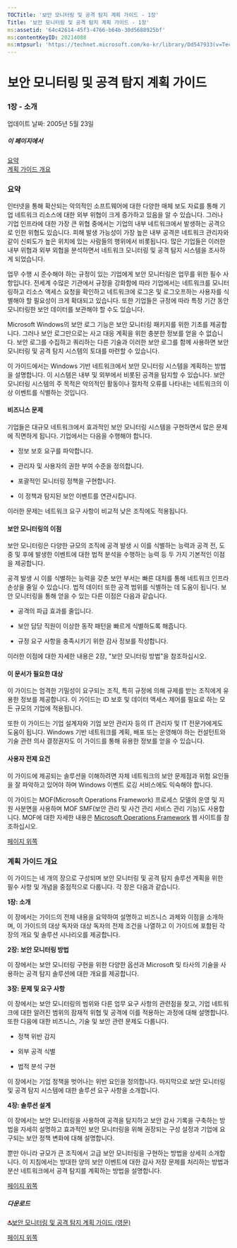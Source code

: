 ```yaml
---
TOCTitle: '보안 모니터링 및 공격 탐지 계획 가이드 - 1장'
Title: '보안 모니터링 및 공격 탐지 계획 가이드 - 1장'
ms:assetid: '64c42614-45f3-4766-b64b-30d5688925bf'
ms:contentKeyID: 20214088
ms:mtpsurl: 'https://technet.microsoft.com/ko-kr/library/Dd547933(v=TechNet.10)'
---
```


보안 모니터링 및 공격 탐지 계획 가이드
======================================

### 1장 - 소개

업데이트 날짜: 2005년 5월 23일

##### 이 페이지에서

[](#ebaa)[요약](#ebaa)  
[](#eaaa)[계획 가이드 개요](#eaaa)

### 요약

인터넷을 통해 확산되는 악의적인 소프트웨어에 대한 다양한 매체 보도 자료를 통해 기업 네트워크 리소스에 대한 외부 위협이 크게 증가하고 있음을 알 수 있습니다. 그러나 기업 인프라에 대한 가장 큰 위협 중에서는 기업의 내부 네트워크에서 발생하는 공격으로 인한 위협도 있습니다. 피해 발생 가능성이 가장 높은 내부 공격은 네트워크 관리자와 같이 신뢰도가 높은 위치에 있는 사람들의 행위에서 비롯됩니다. 많은 기업들은 이러한 내부 위협과 외부 외협을 분석하면서 네트워크 모니터링 및 공격 탐지 시스템을 조사하게 되었습니다.

업무 수행 시 준수해야 하는 규정이 있는 기업에게 보안 모니터링은 업무를 위한 필수 사항입니다. 전세계 수많은 기관에서 규정을 강화함에 따라 기업에서는 네트워크를 모니터링하고 리소스 액세스 요청을 확인하고 네트워크에 로그온 및 로그오프하는 사용자를 식별해야 할 필요성이 크게 확대되고 있습니다. 또한 기업들은 규정에 따라 특정 기간 동안 모니터링한 보안 데이터를 보관해야 할 수도 있습니다.

Microsoft Windows의 보안 로그 기능은 보안 모니터링 패키지를 위한 기초를 제공합니다. 그러나 보안 로그만으로는 사고 대응 계획을 위한 충분한 정보를 얻을 수 없습니다. 보안 로그를 수집하고 쿼리하는 다른 기술과 이러한 보안 로그를 함께 사용하면 보안 모니터링 및 공격 탐지 시스템의 토대를 마련할 수 있습니다.

이 가이드에서는 Windows 기반 네트워크에서 보안 모니터링 시스템을 계획하는 방법을 설명합니다. 이 시스템은 내부 및 외부에서 비롯된 공격을 탐지할 수 있습니다. 보안 모니터링 시스템의 주 목적은 악의적인 활동이나 절차적 오류를 나타내는 네트워크의 이상 이벤트를 식별하는 것입니다.

#### 비즈니스 문제

기업들은 대규모 네트워크에서 효과적인 보안 모니터링 시스템을 구현하면서 많은 문제에 직면하게 됩니다. 기업에서는 다음을 수행해야 합니다.

-   정보 보호 요구를 파악합니다.

-   관리자 및 사용자의 권한 부여 수준을 정의합니다.

-   포괄적인 모니터링 정책을 구현합니다.

-   이 정책과 탐지된 보안 이벤트를 연관시킵니다.

이러한 문제는 네트워크 요구 사항이 비교적 낮은 조직에도 적용됩니다.

#### 보안 모니터링의 이점

보안 모니터링은 다양한 규모의 조직에 공격 발생 시 이를 식별하는 능력과 공격 전, 도중 및 후에 발생한 이벤트에 대한 법적 분석을 수행하는 능력 등 두 가지 기본적인 이점을 제공합니다.

공격 발생 시 이를 식별하는 능력을 갖춘 보안 부서는 빠른 대처를 통해 네트워크 인프라 손상을 줄일 수 있습니다. 법적 데이터 또한 공격 범위를 식별하는 데 도움이 됩니다. 보안 모니터링을 통해 얻을 수 있는 다른 이점은 다음과 같습니다.

-   공격의 파급 효과를 줄입니다.

-   보안 담당 직원이 이상한 동작 패턴을 빠르게 식별하도록 해줍니다.

-   규정 요구 사항을 충족시키기 위한 감사 정보를 작성합니다.

이러한 이점에 대한 자세한 내용은 2장, "보안 모니터링 방법"을 참조하십시오.

#### 이 문서가 필요한 대상

이 가이드는 엄격한 기밀성이 요구되는 조직, 특히 규정에 의해 규제를 받는 조직에게 유용한 정보를 제공합니다. 이 가이드는 ID 보호 및 데이터 액세스 제어를 필요로 하는 모든 규모의 기업에 적용됩니다.

또한 이 가이드는 기업 설계자와 기업 보안 관리자 등의 IT 관리자 및 IT 전문가에게도 도움이 됩니다. Windows 기반 네트워크를 계획, 배포 또는 운영해야 하는 컨설턴트와 기술 관련 의사 결정권자도 이 가이드를 통해 유용한 정보를 얻을 수 있습니다.

#### 사용자 전제 요건

이 가이드에 제공되는 솔루션을 이해하려면 자체 네트워크의 보안 문제점과 위험 요인들을 잘 파악하고 있어야 하며 Windows 이벤트 로깅 서비스에도 익숙해야 합니다.

이 가이드는 MOF(Microsoft Operations Framework) 프로세스 모델의 운영 및 지원 사분면을 사용하며 MOF SMF(보안 관리 및 사건 관리 서비스 관리 기능)도 사용합니다. MOF에 대한 자세한 내용은 [Microsoft Operations Framework](https://www.microsoft.com/korea/technet/itsolutions/cits/mo/mof/default.mspx) 웹 사이트를 참조하십시오.

[](#mainsection)[페이지 위쪽](#mainsection)

### 계획 가이드 개요

이 가이드는 네 개의 장으로 구성되며 보안 모니터링 및 공격 탐지 솔루션 계획을 위한 필수 사항 및 개념을 중점적으로 다룹니다. 각 장은 다음과 같습니다.

**1장: 소개**

이 장에서는 가이드의 전체 내용을 요약하여 설명하고 비즈니스 과제와 이점을 소개하며, 이 가이드의 대상 독자와 대상 독자의 전제 조건을 나열하고 이 가이드에 포함된 각 장의 개요 및 솔루션 시나리오를 제공합니다.

**2장: 보안 모니터링 방법**

이 장에서는 보안 모니터링 구현을 위한 다양한 옵션과 Microsoft 및 타사의 기술을 사용하는 공격 탐지 솔루션에 대한 개요를 제공합니다.

**3장: 문제 및 요구 사항**

이 장에서는 보안 모니터링의 범위와 다른 업무 요구 사항의 관련점을 찾고, 기업 네트워크에 대한 알려진 범위의 잠재적 위협 및 공격에 이를 적용하는 과정에 대해 설명합니다. 또한 다음에 대한 비즈니스, 기술 및 보안 관련 문제도 다룹니다.

-   정책 위반 감지

-   외부 공격 식별

-   법적 분석 구현

이 장에서는 기업 정책을 벗어나는 위반 요인을 정의합니다. 마지막으로 보안 모니터링 및 공격 탐지 시스템에 대한 솔루션 요구 사항을 소개합니다.

**4장: 솔루션 설계**

이 장에서는 보안 모니터링을 사용하여 공격을 탐지하고 보안 감사 기록을 구축하는 방법을 자세히 설명하고 효과적인 보안 모니터링을 위해 권장되는 구성 설정과 기업에 요구되는 보안 정책 변화에 대해 설명합니다.

뿐만 아니라 규모가 큰 조직에서 고급 보안 모니터링을 구현하는 방법을 상세히 소개합니다. 이 지침에서는 방대한 양의 보안 이벤트에 대한 감사 저장 문제를 처리하는 방법과 분산 네트워크에서 공격 탐지를 계획하는 방법을 설명합니다.

[](#mainsection)[페이지 위쪽](#mainsection)

##### 다운로드

[![](images/Dd547933.icon_exe(ko-kr,TechNet.10).gif)](https://go.microsoft.com/fwlink/?linkid=41310)[보안 모니터링 및 공격 탐지 계획 가이드 (영문)](https://go.microsoft.com/fwlink/?linkid=41310)

[](#mainsection)[페이지 위쪽](#mainsection)